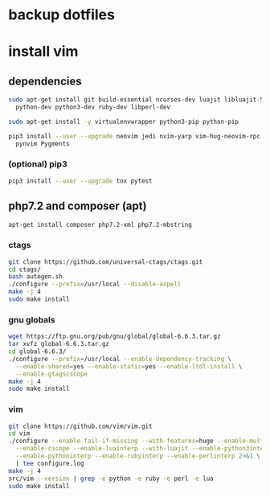 # backup dotfiles

# install vim

## dependencies
```bash
sudo apt-get install git build-essential ncurses-dev luajit libluajit-5.1-dev \
  python-dev python3-dev ruby-dev libperl-dev
```
```bash
sudo apt-get install -y virtualenvwrapper python3-pip python-pip
```
```bash
pip3 install --user --upgrade neovim jedi nvim-yarp vim-hug-neovim-rpc \
  pynvim Pygments
```
### (optional) pip3
```bash
pip3 install --user --upgrade tox pytest
```
## php7.2 and composer (apt)
```bash
apt-get install composer php7.2-xml php7.2-mbstring
```
### ctags
```bash
git clone https://github.com/universal-ctags/ctags.git
cd ctags/
bash autogen.sh
./configure --prefix=/usr/local --disable-aspell
make -j 4
sudo make install
```
### gnu globals
```bash
wget https://ftp.gnu.org/pub/gnu/global/global-6.6.3.tar.gz
tar xvfz global-6.6.3.tar.gz
cd global-6.6.3/
./configure --prefix=/usr/local --enable-dependency-tracking \
  --enable-shared=yes --enable-static=yes --enable-ltdl-install \
  --enable-gtagscscope
make -j 4
sudo make install
```
### vim
```bash
git clone https://github.com/vim/vim.git
cd vim
./configure --enable-fail-if-missing --with-features=huge --enable-multibyte \
  --enable-cscope --enable-luainterp --with-luajit --enable-python3interp \
  --enable-pythoninterp --enable-rubyinterp --enable-perlinterp 2>&1 \
  | tee configure.log
make -j 4
src/vim --version | grep -e python -e ruby -e perl -e lua
sudo make install
```

